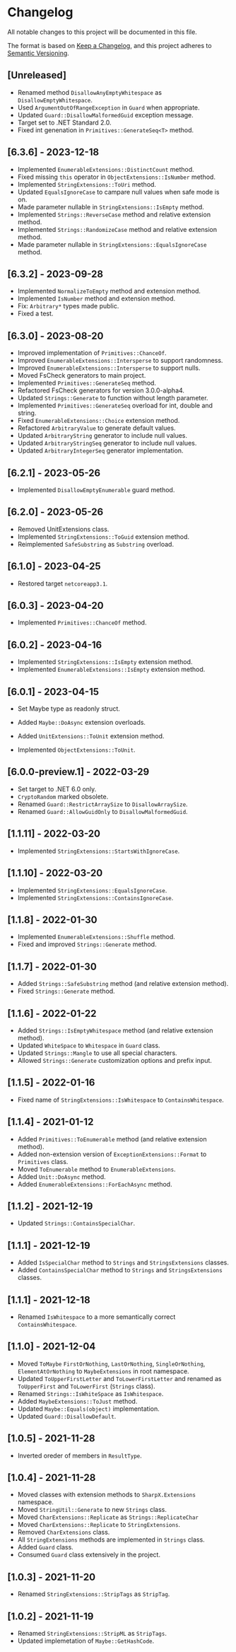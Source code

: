 # Changelog

All notable changes to this project will be documented in this file.

The format is based on [Keep a Changelog](https://keepachangelog.com/en/1.0.0/),
and this project adheres to [Semantic Versioning](https://semver.org/spec/v2.0.0.html).

## [Unreleased]

- Renamed method `DisallowAnyEmptyWhitespace` as `DisallowEmptyWhitespace`.
- Used `ArgumentOutOfRangeException` in `Guard` when appropriate.
- Updated `Guard::DisallowMalformedGuid` exception message.
- Target set to .NET Standard 2.0.
- Fixed int genenation in `Primitives::GenerateSeq<T>` method.

## [6.3.6] - 2023-12-18

- Implemented `EnumerableExtensions::DistinctCount` method.
- Fixed missing `this` operator in `ObjectExtensions::IsNumber` method.
- Implemented `StringExtensions::ToUri` method.
- Updated `EqualsIgnoreCase` to campare null values when safe mode is on.
- Made parameter nullable in `StringExtensions::IsEmpty` method.
- Implemented `Strings::ReverseCase` method and relative extension method.
- Implemented `Strings::RandomizeCase` method and relative extension method.
- Made parameter nullable in `StringExtensions::EqualsIgnoreCase` method.

## [6.3.2] - 2023-09-28

- Implemented `NormalizeToEmpty` method and extension method.
- Implemented `IsNumber` method and extension method.
- Fix: `Arbitrary*` types made public.
- Fixed a test.

## [6.3.0] - 2023-08-20

- Improved implementation of `Primitives::ChanceOf`.
- Improved `EnumerableExtensions::Intersperse` to support randomness.
- Improved `EnumerableExtensions::Intersperse` to support nulls.
- Moved FsCheck generators to main project.
- Implemented `Primitives::GenerateSeq` method.
- Refactored FsCheck generators for version 3.0.0-alpha4.
- Updated `Strings::Generate` to function without length parameter.
- Implemented `Primitives::GenerateSeq` overload for int, double and string.
- Fixed `EnumerableExtensions::Choice` extension method.
- Refactored `ArbitraryValue` to generate default values.
- Updated `ArbitraryString` generator to include null values.
- Updated `ArbitraryStringSeq` generator to include null values.
- Updated `ArbitraryIntegerSeq` generator implementation.

## [6.2.1] - 2023-05-26

- Implemented `DisallowEmptyEnumerable` guard method.

## [6.2.0] - 2023-05-26

- Removed UnitExtensions class.
- Implemented `StringExtensions::ToGuid` extension method.
- Reimplemented `SafeSubstring` as `Substring` overload.

## [6.1.0] - 2023-04-25

- Restored target `netcoreapp3.1`.

## [6.0.3] - 2023-04-20

- Implemented `Primitives::ChanceOf` method.

## [6.0.2] - 2023-04-16

- Implemented `StringExtensions::IsEmpty` extension method.
- Implemented `EnumerableExtensions::IsEmpty` extension method.

## [6.0.1] - 2023-04-15

- Set Maybe type as readonly struct.
- Added `Maybe::DoAsync` extension overloads.
- Added `UnitExtensions::ToUnit` extension method.

- Implemented `ObjectExtensions::ToUnit`.

## [6.0.0-preview.1] - 2022-03-29

- Set target to .NET 6.0 only.
- `CryptoRandom` marked obsolete.
- Renamed `Guard::RestrictArraySize` to `DisallowArraySize`.
- Renamed `Guard::AllowGuidOnly` to `DisallowMalformedGuid`.

## [1.1.11] - 2022-03-20

- Implemented `StringExtensions::StartsWithIgnoreCase`.

## [1.1.10] - 2022-03-20

- Implemented `StringExtensions::EqualsIgnoreCase`.
- Implemented `StringExtensions::ContainsIgnoreCase`.

## [1.1.8] - 2022-01-30

- Implemented `EnumerableExtensions::Shuffle` method.
- Fixed and improved `Strings::Generate` method.

## [1.1.7] - 2022-01-30

- Added `Strings::SafeSubstring` method (and relative extension method).
- Fixed `Strings::Generate` method.

## [1.1.6] - 2022-01-22

- Added `Strings::IsEmptyWhitespace` method (and relative extension method).
- Updated `WhiteSpace` to `Whitespace` in `Guard` class.
- Updated `Strings::Mangle` to use all special characters.
- Allowed `Strings::Generate` customization options and prefix input.

## [1.1.5] - 2022-01-16

- Fixed name of `StringExtensions::IsWhitespace` to `ContainsWhitespace`.

## [1.1.4] - 2021-01-12

- Added `Primitives::ToEnumerable` method (and relative extension method).
- Added non-extension version of `ExceptionExtensions::Format` to `Primitives` class.
- Moved `ToEnumerable` method to `EnumerableExtensions`.
- Added `Unit::DoAsync` method.
- Added `EnumerableExtensions::ForEachAsync` method.

## [1.1.2] - 2021-12-19

- Updated `Strings::ContainsSpecialChar`.

## [1.1.1] - 2021-12-19

- Added `IsSpecialChar` method to `Strings` and `StringsExtensions` classes.
- Added `ContainsSpecialChar` method to `Strings` and `StringsExtensions` classes.

## [1.1.1] - 2021-12-18

- Renamed `IsWhitespace` to a more semantically correct `ContainsWhitespace`.

## [1.1.0] - 2021-12-04

- Moved `ToMaybe` `FirstOrNothing`, `LastOrNothing`, `SingleOrNothing`, `ElementAtOrNothing` to `MaybeExtensions` in root namespace.
- Updated `ToUpperFirstLetter` and `ToLowerFirstLetter` and renamed as `ToUpperFirst` and `ToLowerFirst` (`Strings` class).
- Renamed `Strings::IsWhiteSpace` as `IsWhitespace`.
- Added `MaybeExtensions::ToJust` method.
- Updated `Maybe::Equals(object)` implementation.
- Updated `Guard::DisallowDefault`.

## [1.0.5] - 2021-11-28

- Inverted oreder of members in `ResultType`.

## [1.0.4] - 2021-11-28

- Moved classes with extension methods to `SharpX.Extensions` namespace.
- Moved `StringUtil::Generate` to new `Strings` class.
- Moved `CharExtensions::Replicate` as `Strings::ReplicateChar`
- Moved `CharExtensions::Replicate` to `StringExtensions`.
- Removed `CharExtensions` class.
- All `StringExtensions` methods are implemented in `Strings` class.
- Added `Guard` class.
- Consumed `Guard` class extensively in the project.

## [1.0.3] - 2021-11-20

- Renamed `StringExtensions::StripTags` as `StripTag`.

## [1.0.2] - 2021-11-19

- Renamed `StringExtensions::StripML` as `StripTags`.
- Updated implemetation of `Maybe::GetHashCode`.
